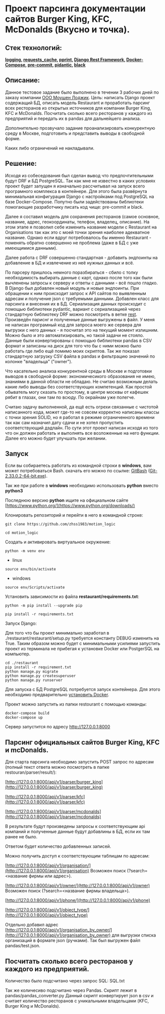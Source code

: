 # Проект парсинга документации сайтов Burger King, KFC, McDonalds (Вкусно и точка).

## Стек технологий:

**[logging](https://docs.python.org/3/library/logging.html),
 [requests_cache](https://requests-cache.readthedocs.io/en/stable/),
 [pprint](https://docs.python.org/3/library/pprint.html),
 [Django Rest Framework](https://www.django-rest-framework.org/),
 [Docker-Compose](https://docs.docker.com/compose/gettingstarted/),
 [pre-commit](https://pre-commit.com/index.html),
 [pidantic](https://pydantic-docs.helpmanual.io/),
 [black](https://pypi.org/project/black/)**

## Описание:

Данное тестовое задание было выполнено в течении 3 рабочих дней по заказу компании [ООО Моушен Лоджик](https://motionlogic.ru/).
Цель: написать Django проект содержащий БД, описать модель Restaurant и проработать парсинг всех ресторанов из открытых источников для компании Burger King, KFC и McDonalds. Посчитать сколько всего ресторанов у каждого из предприятий и передать их в pandas для дальнейшего анализа.

Дополнительно прозвучало задание проанализировать конкурентную среду в Москве, подготовить и представить выводы в свободной форме.

Каких либо ограничений не накладывали.

## Решение:

Исходя из собеседования был сделан вывод что предпочтительными будут DRF и БД PostgreSQL. Так как мне не известно в каких условиях проект будет запущен я изначально рассчитывал на запуск всего програмного комплекса в контейнере. Для этого была развёрнута минимальная конфигурация Django с настройками под PostgreSQL на базе Docker-Compose. Попутно были задействованы библиотеки помогающие разработчику писать код чище: pre-commit и black.

Далее я составил модель для сохранения ресторанов (самое основное, название, адрес, геокоординаты, телефон, владелец, описание). На этом этапе я позволил себе изменить название модели с Restaurant на Organisations так как это с моей точки зрения наиболее адекватное название. Однако если вдруг потребовалось бы именно Restaurant - поменять обратно совершенно не проблема (даже в БД с уже имеющимися данными).

Далее работа с DRF совершенно стандартная - добавить эндпоинты на добавление в БД и извлечение из неё нужных данных и всё.

По парсеру пришлось немного поразбираться - сбило с толку необходимость выбирать данные с карт, однако после того как были вычленены запросы к серверу и ответы с данными - всё пошло гладко. В Django был добавлен новый модуль и новые эндпоинты. При обращении к ним происходит запрос к API сайтов по выявленным адресам и получение json с требуемыми данными. Добавлен класс для парсинга и внесения их в БД. Сериализация данных происходит с помощью библиотеки pydantic, вариант с сериализацией через стандартную библиотеку DRF можно посмотреть в ветке [rest](https://github.com/zhss1983/motion_logic/tree/rest). Произведён париснг и полученные данные выгружены в файл.
У меня не написан програмный код для запроса моего же сервера для выгрузки с него данных - я посчитал это на текущий момент излишним. Можно было и это автоматизировать, но такой задачи не стояло. Данные были конвертированы с помощью библиотеки pandas в CSV формат и записаны на диск для того что бы с ними можно было работать где либо ещё помимо моих скриптов. Так же показал стандартную загрузку CSV файла в pandas и фильтрацию значений по колонке "владельца" ("owner").

Что касательно анализа конкурентной среды в Москве и подготовки выводов в свободной форме: экономичесикого образования не имею, знаниями в данной области не обладаю.
Не считаю возможным делать какие либо выводы без соответствующих компетенций. Как простой обыватель могу сказать по простому, в центре москвы от кафешек рябит в глазах, они там по всюду. По окрайнам уже полегче.

Считаю задачу выполненной, да ещё есть огрехи связанные с чистотой написанного кода, может где-то не совсем корректно написаны классы с точки зрения SOLID, но я работал в режиме ограниченного времени так как сам назначил дату сдачи и не хотел пропустить соответствующий дэдлайн. По сути этот проект написан исходя из того что он должен работать и выполнять все возложенные на него функции. Далее его можно будет улучшать при желании.

## Запуск

Если вы собираетесь работать из командной строки в **windows**, вам может
 потребоваться Bash. скачать его можно по ссылке:
 [GitBash](https://gitforwindows.org/) ([Git-2.33.0.2-64-bit.exe](https://github.com/git-for-windows/git/releases/download/v2.33.0.windows.2/Git-2.33.0.2-64-bit.exe)).

Так же при работе в **windows** необходимо использовать **python** вместо
 **python3**

Последнюю версию **python** ищите на официальном сайте
 [https://www.python.org/](https://www.python.org/downloads/)

Клонировать репозиторий и перейти в него в командной строке:

```/bin/bash
git clone https://github.com/zhss1983/motion_logic
```

```/bin/bash
cd motion_logic
```

Создать и активировать виртуальное окружение:

```/bin/bash
python -m venv env
```

- linux
```/bin/bash
source env/bin/activate
```
- windows
```/bin/bash
source env/Scripts/activate
```

Установить зависимости из файла **restaurant/requirements.txt**:

```/bin/bash
python -m pip install --upgrade pip
```

```/bin/bash
pip install -r requirements.txt
```

Запуск Django:

Для того что бы проект минимально заработал в ./restaurant/restaurant/setup.py требуется константу DEBUG изменить на True. Таким образом можно будет с минимальными усилиями запустить проект из терминала не прибегая к установке Docker или PostgerSQL на компьютер.

```/bin/bash
cd ./restaurant
pip install -r requirement.txt
python manage.py migrate
python manage.py createsuperuser
python manage.py runserver
```

Для запуска с БД PostgreSQL потребуется запуск контейнера. Для этого необходимо предварительно [установить Docker](https://docs.docker.com/engine/install/).

Проект можно запустить из папки restourant с помощью команды:

```/bin/bash
docker-compose build
docker-compose up
```

Сервер запустится по адресу http://127.0.0.1:8000

## Парсинг официальных сайтов Burger King, KFC и mcDonalds.

Для старта парсинга необходимо запустить POST запрос по адресам (полный текст ответа можно посмотреть в папке restouran/parser/result/):

[http://127.0.0.1:8000/api/v1/parser/burger_king](http://127.0.0.1:8000/api/v1/parser/burger_king)

[http://127.0.0.1:8000/api/v1/parser/kfc](http://127.0.0.1:8000/api/v1/parser/kfc)

[http://127.0.0.1:8000/api/v1/parser/mcdonalds](http://127.0.0.1:8000/api/v1/parser/mcdonalds)

В результате будут произведены запросы к соответствующим api компаний и полученные данные будут добавлины в БД, если их там ранее не было.

Ответом будет количество добавленных записей.

Можно получить доступ к соответствующим таблицам по адресам:

[http://127.0.0.1:8000/api/v1/organisation/](http://127.0.0.1:8000/api/v1/organisation)
 Возможен поиск (?search=<название фирмы или адрес>).

[http://127.0.0.1:8000/api/v1/owner/](http://127.0.0.1:8000/api/v1/owner)
 Возможен поиск (?search=<название фирмы владельца>).

[http://127.0.0.1:8000/api/v1/phone/](http://127.0.0.1:8000/api/v1/phone)

[http://127.0.0.1:8000/api/v1/object_type/](http://127.0.0.1:8000/api/v1/object_type)

Отдельно добавил адрес [http://127.0.0.1:8000/api/v1/organisation_by_owner/](http://127.0.0.1:8000/api/v1/organisation_by_owner)
для выгрузки списка организаций в формате json (ручками). Так был выгружен файл pandas/test.json.

## Посчитать сколько всего ресторанов у каждого из предприятий.
Количество было подсчитано через запрос SQL: SQL.txt

Так же количесиво подсчитано через Pandas. Скрипт лежит в pandas/pandas_converter.py Данный скрипт конвертирует json в csv и считает количество ресторанов с уникальными владельцами (KFC, Burger King и McDonalds).
